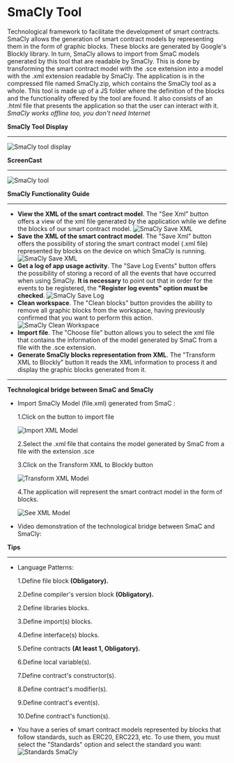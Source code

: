 **SmaCly Tool**
================
Technological framework to facilitate the development of smart contracts. SmaCly allows the generation of smart contract models by representing them in the form of graphic blocks. These blocks are generated by Google's Blockly library. In turn, SmaCly allows to import from SmaC models generated by this tool that are readable by SmaCly. This is done by transforming the smart contract model with the .sce extension into a model with the .xml extension readable by SmaCly. The application is in the compressed file named SmaCly.zip, which contains the SmaCly tool as a whole. This tool is made up of a JS folder where the definition of the blocks and the functionality offered by the tool are found. It also consists of an .html file that presents the application so that the user can interact with it.
*SmaCly works offline too, you don't need Internet*

**SmaCly Tool Display**
_______________

![SmaCly tool display](https://github.com/KybeleResearch/SmaC/blob/main/SmaCly/Videos/SmaCly_Introduction.gif)

**ScreenCast**
_______________

![SmaCly tool](https://github.com/KybeleResearch/SmaC/blob/main/SmaCly/Images/smacly.jpg)


**SmaCly Functionality Guide**
_______________________
* **View the XML of the smart contract model**. The "See Xml" button offers a view of the xml file generated by the application while we define the blocks of our smart contract model.
![SmaCly Save XML](https://github.com/KybeleResearch/SmaC/blob/main/SmaCly/Videos/SmaCly_SeeXML.gif)
* **Save the XML of the smart contract model**. The "Save Xml" button offers the possibility of storing the smart contract model (.xml file) represented by blocks on the device on which SmaCly is running.
![SmaCly Save XML](https://github.com/KybeleResearch/SmaC/blob/main/SmaCly/Videos/SmaClY_SaveXML.gif)
* **Get a log of app usage activity**. The "Save Log Events" button offers the possibility of storing a record of all the events that have occurred when using SmaCly. **It is necessary** to point out that in order for the events to be registered, the **"Register log events" option must be checked**.
![SmaCly Save Log](https://github.com/KybeleResearch/SmaC/blob/main/SmaCly/Videos/SmaCly_SaveLog.gif)
* **Clean workspace**. The "Clean blocks" button provides the ability to remove all graphic blocks from the workspace, having previously confirmed that you want to perform this action.
 ![SmaCly Clean Workspace](https://github.com/KybeleResearch/SmaC/blob/main/SmaCly/Videos/SmaCly_CleanBlocks.gif)
* **Import file**. The "Choose file" button allows you to select the xml file that contains the information of the model generated by SmaC from a file with the .sce extension.
* **Generate SmaCly blocks representation from XML**. The "Transform XML to Blockly" button It reads the XML information to process it and display the graphic blocks generated from it.
_______________

**Technological bridge between SmaC and SmaCly**

* Import SmaCly Model (file.xml) generated from SmaC :

  1.Click on the button to import file 

  ![Import XML Model](https://github.com/KybeleResearch/SmaC/blob/main/SmaCly/Images/SmaCly_import.jpg)

  2.Select the .xml file that contains the model generated by SmaC from a file with the extension .sce

  3.Click on the Transform XML to Blockly button
  
  ![Transform XML Model](https://github.com/KybeleResearch/SmaC/blob/main/SmaCly/Images/SmaCly_import1.JPG)

  4.The application will represent the smart contract model in the form of blocks.

  ![See XML Model](https://github.com/KybeleResearch/SmaC/blob/main/SmaCly/Images/SmaCly_import2.JPG)
  
* Video demonstration of the technological bridge between SmaC and SmaCly:


**Tips**
________________________
* Language Patterns:

  1.Define file block **(Obligatory).**
  
  2.Define compiler's version block **(Obligatory).**

  2.Define libraries blocks.
  
  3.Define import(s) blocks.
  
  4.Define interface(s) blocks.

  5.Define contracts **(At least 1, Obligatory).**

  6.Define local variable(s).

  7.Define contract's constructor(s).

  8.Define contract's modifier(s).

  9.Define contract's event(s).

  10.Define contract's function(s).

* You have a series of smart contract models represented by blocks that follow standards, such as ERC20, ERC223, etc. To use them, you must select the "Standards" option and select the standard you want:
  ![Standards SmaCly](https://github.com/CristianGM23/SmacBlockly/blob/master/Images/SmaCly_standards.jpg.png)

